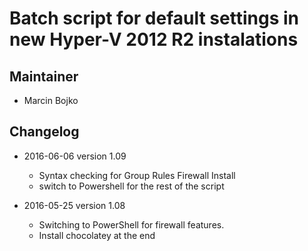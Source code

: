 <h1> Batch script for default settings in new Hyper-V 2012 R2 instalations

## Maintainer
* Marcin Bojko

## Changelog

* 2016-06-06 version 1.09
	* Syntax checking for Group Rules Firewall Install
	* switch to Powershell for the rest of the script

* 2016-05-25 version 1.08
	* Switching to PowerShell for firewall features.
	* Install chocolatey at the end
	
